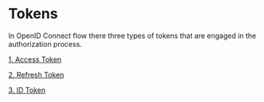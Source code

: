 # Tokens

In OpenID Connect flow there three types of tokens that are engaged in the authorization process.

[1. Access Token](../authorization/access-token.md)

[2. Refresh Token](../authorization/refresh-token.md)

[3. ID Token](id-token.md)

